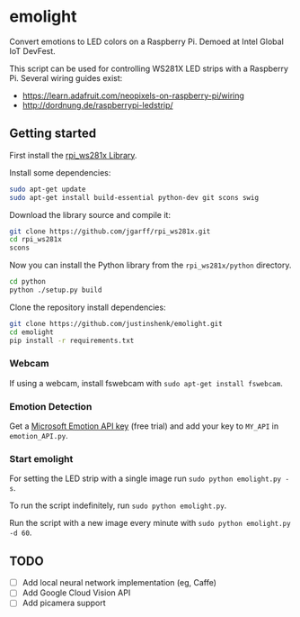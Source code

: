 emolight
========

Convert emotions to LED colors on a Raspberry Pi. Demoed at Intel Global IoT DevFest.

This script can be used for controlling WS281X LED strips with a Raspberry Pi. Several wiring guides exist:
- https://learn.adafruit.com/neopixels-on-raspberry-pi/wiring
- http://dordnung.de/raspberrypi-ledstrip/

## Getting started

First install the [rpi_ws281x Library](https://learn.adafruit.com/neopixels-on-raspberry-pi/software#compile-and-install-rpi-ws281x-library).

Install some dependencies:

```sh
sudo apt-get update
sudo apt-get install build-essential python-dev git scons swig
```

Download the library source and compile it:
```sh
git clone https://github.com/jgarff/rpi_ws281x.git
cd rpi_ws281x
scons
```

Now you can install the Python library from the `rpi_ws281x/python` directory.

```sh
cd python
python ./setup.py build
```

Clone the repository install dependencies:
```sh
git clone https://github.com/justinshenk/emolight.git
cd emolight
pip install -r requirements.txt
```

### Webcam
If using a webcam, install fswebcam with `sudo apt-get install fswebcam`.

### Emotion Detection
Get a [Microsoft Emotion API key](https://azure.microsoft.com/en-us/try/cognitive-services/?api=emotion-api) (free trial) and add your key to `MY_API` in `emotion_API.py`.

### Start emolight
For setting the LED strip with a single image run
`sudo python emolight.py -s`.

To run the script indefinitely, run `sudo python emolight.py`.

Run the script with a new image every minute with `sudo python emolight.py -d 60`.

## TODO
 - [ ] Add local neural network implementation (eg, Caffe)
 - [ ] Add Google Cloud Vision API
 - [ ] Add picamera support
